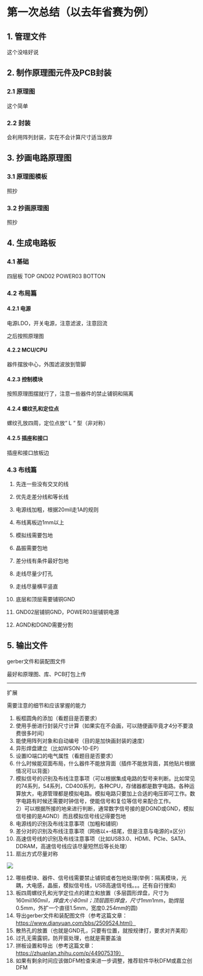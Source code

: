 # 第一次总结（以去年省赛为例）

## 1. 管理文件

这个没啥好说

## 2. 制作原理图元件及PCB封装

### 2.1 原理图

这个简单

### 2.2 封装

会利用阵列封装，实在不会计算尺寸适当放弃

## 3. 抄画电路原理图

### 3.1 原理图模板

照抄

### 3.2 抄画原理图

照抄

## 4. 生成电路板

### 4.1 基础

四层板 TOP GND02 POWER03 BOTTON

### 4.2 布局篇

#### 4.2.1 电源

电源LDO，开关电源，注意滤波，注意回流

之后按照原理图

#### 4.2.2 MCU/CPU

器件摆放中心，外围滤波放到管脚

#### 4.2.3 控制模块

按照原理图摆就行了，注意一些器件的禁止铺铜和隔离

#### 4.2.4 螺纹孔和定位点

螺纹孔放四周，定位点放“ L “ 型（非对称）

#### 4.2.5 插座和接口

插座和接口放板边

### 4.3 布线篇

1. 先连一些没有交叉的线

2. 优先走差分线和等长线

3. 电源线加粗，根据20mil走1A的规则

4. 布线离板边1mm以上

5. 模拟线需要包地

6. 晶振需要包地

7. 差分线有条件最好包地

8. 走线尽量少打孔

9. 走线尽量横平竖直

10. 底层和顶层需要铺铜GND

11. GND02层铺铜GND，POWER03层铺铜电源

12. AGND和DGND需要分割

## 5. 输出文件

gerber文件和装配图文件

最好和原理图、库、PCB打包上传

----

扩展

需要注意的细节和应该掌握的能力

1. 板框圆角的添加（看题目是否要求）
2. 使用手册进行封装尺寸计算（如果实在不会画，可以随便画毕竟才4分不要浪费很多时间）
3. 能使用阵列对象和自动编号（目的是加快画封装的速度）
4. 异形焊盘建立（比如WSON-10-EP）
5. 设置IO端口的电气属性（看题目是否要求）
6. 什么时候能双面布局，什么器件不能放背面（插件不能放背面，其他贴片根据情况可以背面）
7. 模拟信号的识别及布线注意事项（可以根据集成电路的型号来判断。比如常见的74系列，54系列，CD400系列，各种CPU，存储器都是数字电路。各种运算放大，电源管理都是模拟电路。模拟电路只要加上合适的电压即可工作。数字电路有时候还需要时钟信号，使能信号和复位等信号来配合工作。  
   2）可以根据所接的地来进行判断，通常数字信号接的是DGND或GND，模拟信号接的是AGND）而且模拟信号线记得要包地
8. 电源线的识别及布线注意事项（加粗和铺铜）
9. 差分对的识别及布线注意事项（网络以+-结尾，但是注意与电源的±区分）
10. 高速信号线的识别及布线注意事项（比如USB3.0、HDMI、PCIe、SATA、DDRAM，高速信号线应该尽量短然后等长处理）
11. 扇出方式尽量对称

![](https://cdn.nlark.com/yuque/0/2025/png/42580308/1745337445523-b5a7ad8d-b706-483c-88ac-d7f86e68e868.png)

12. 哪些模块、器件、信号线需要禁止铺铜或者包地处理(举例：隔离模块，光耦，大电感，晶振，模拟信号线，USB高速信号线。。。还有自行搜索)
13. 板四周螺纹孔和光学定位点的建立和放置（多层圆形焊盘，尺寸为160mil*160mil，焊盘大小80mil；顶层圆形焊盘，尺寸1mm*1mm，助焊层0.5mm，外扩一个直径1.5mm，宽度0.254mm的圆)
14. 导出gerber文件和装配图文件（参考这篇文章：https://www.dianyuan.com/bbs/2509524.html）
15. 散热孔的放置（也就是GND孔，只要有位置，就按规律打，要求对齐美观）
16. 过孔无需露铜，防开窗处理，也就是需要盖油
17. 拼板设置和导出（参考这篇文章：https://zhuanlan.zhihu.com/p/449075319）
18. 如果有剩余时间应该做DFM检查来进一步调整，推荐软件华秋DFM或嘉立创DFM




